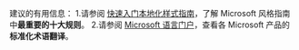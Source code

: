 建议的有用信息：
1.请参阅 [快速入门本地化样式指南](https://docs.microsoft.com/globalization/localization/styleguides)，了解 Microsoft 风格指南中**最重要的十大规则**。
2.请参阅 [Microsoft 语言门户](https://www.microsoft.com/language)，查看各 Microsoft 产品的**标准化术语翻译**。
